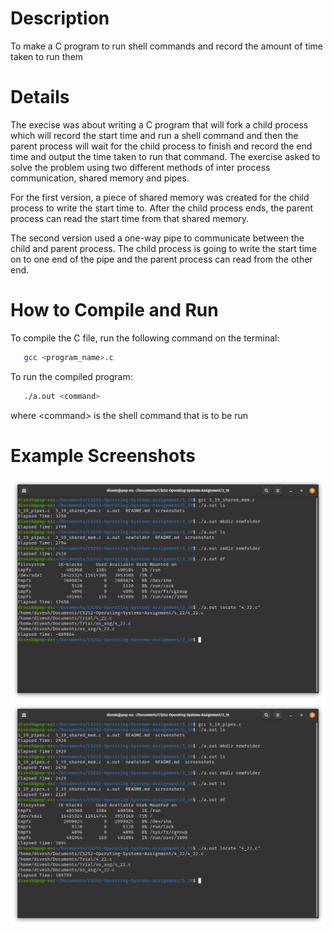 <!-- Programming Exercise 3.19 -->
# Description
To make a C program to run shell commands and record the amount of time taken to run them

# Details
The execise was about writing a C program that will fork a child process which will record the start time and run a shell command and then the parent process will wait for the child process to finish and record the end time and output the time taken to run that command. The exercise asked to solve the problem using two different methods of inter process communication, shared memory and pipes. 

For the first version, a piece of shared memory was created for the child process to write the start time to. After the child process ends, the parent process can read the start time from that shared memory.

The second version used a one-way pipe to communicate between the child and parent process. The child process is going to write the start time on to one end of the pipe and the parent process can read from the other end.

# How to Compile and Run
To compile the C file, run the following command on the terminal:
```sh
   gcc <program_name>.c
```

To run the compiled program:
```sh
   ./a.out <command>
```
where \<command\> is the shell command that is to be run

# Example Screenshots
![Shared Memory Example](./screenshots/sharedmem.png)
![Pipes Example](./screenshots/newpipes.png)

